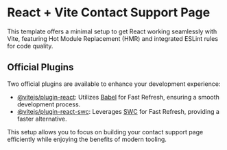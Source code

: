 # React + Vite Contact Support Page

This template offers a minimal setup to get React working seamlessly with Vite, featuring Hot Module Replacement (HMR) and integrated ESLint rules for code quality. 

## Official Plugins

Two official plugins are available to enhance your development experience:

- [@vitejs/plugin-react](https://github.com/vitejs/vite-plugin-react/blob/main/packages/plugin-react/README.md): Utilizes [Babel](https://babeljs.io/) for Fast Refresh, ensuring a smooth development process.
- [@vitejs/plugin-react-swc](https://github.com/vitejs/vite-plugin-react-swc): Leverages [SWC](https://swc.rs/) for Fast Refresh, providing a faster alternative.

This setup allows you to focus on building your contact support page efficiently while enjoying the benefits of modern tooling.
